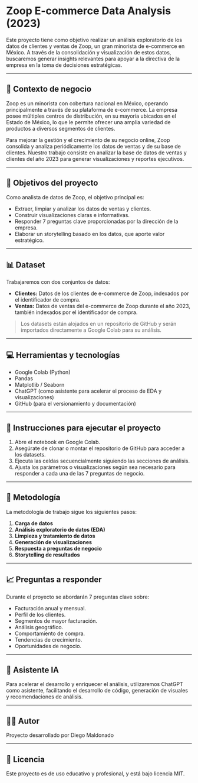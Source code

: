 # Zoop E-commerce Data Analysis (2023)

Este proyecto tiene como objetivo realizar un análisis exploratorio de los datos de clientes y ventas de Zoop, un gran minorista de e-commerce en México. A través de la consolidación y visualización de estos datos, buscaremos generar insights relevantes para apoyar a la directiva de la empresa en la toma de decisiones estratégicas.

---

## 🏢 Contexto de negocio

Zoop es un minorista con cobertura nacional en México, operando principalmente a través de su plataforma de e-commerce. La empresa posee múltiples centros de distribución, en su mayoría ubicados en el Estado de México, lo que le permite ofrecer una amplia variedad de productos a diversos segmentos de clientes.

Para mejorar la gestión y el crecimiento de su negocio online, Zoop consolida y analiza periódicamente los datos de ventas y de su base de clientes. Nuestro trabajo consiste en analizar la base de datos de ventas y clientes del año 2023 para generar visualizaciones y reportes ejecutivos.

---

## 🎯 Objetivos del proyecto

Como analista de datos de Zoop, el objetivo principal es:

- Extraer, limpiar y analizar los datos de ventas y clientes.
- Construir visualizaciones claras e informativas.
- Responder 7 preguntas clave proporcionadas por la dirección de la empresa.
- Elaborar un storytelling basado en los datos, que aporte valor estratégico.

---

## 📊 Dataset

Trabajaremos con dos conjuntos de datos:

- **Clientes:** Datos de los clientes de e-commerce de Zoop, indexados por el identificador de compra.
- **Ventas:** Datos de ventas del e-commerce de Zoop durante el año 2023, también indexados por el identificador de compra.

> Los datasets están alojados en un repositorio de GitHub y serán importados directamente a Google Colab para su análisis.

---

## 💻 Herramientas y tecnologías

- Google Colab (Python)
- Pandas
- Matplotlib / Seaborn
- ChatGPT (como asistente para acelerar el proceso de EDA y visualizaciones)
- GitHub (para el versionamiento y documentación)

---

## 🚀 Instrucciones para ejecutar el proyecto

1. Abre el notebook en Google Colab.
2. Asegúrate de clonar o montar el repositorio de GitHub para acceder a los datasets.
3. Ejecuta las celdas secuencialmente siguiendo las secciones de análisis.
4. Ajusta los parámetros o visualizaciones según sea necesario para responder a cada una de las 7 preguntas de negocio.

---

## 📌 Metodología

La metodología de trabajo sigue los siguientes pasos:

1. **Carga de datos**  
2. **Análisis exploratorio de datos (EDA)**  
3. **Limpieza y tratamiento de datos**  
4. **Generación de visualizaciones**  
5. **Respuesta a preguntas de negocio**  
6. **Storytelling de resultados**  

---

## 📈 Preguntas a responder

Durante el proyecto se abordarán 7 preguntas clave sobre:

- Facturación anual y mensual.
- Perfil de los clientes.
- Segmentos de mayor facturación.
- Análisis geográfico.
- Comportamiento de compra.
- Tendencias de crecimiento.
- Oportunidades de negocio.

---

## 🤖 Asistente IA

Para acelerar el desarrollo y enriquecer el análisis, utilizaremos ChatGPT como asistente, facilitando el desarrollo de código, generación de visuales y recomendaciones de análisis.

---

## 🧑‍💻 Autor

Proyecto desarrollado por Diego Maldonado

---

## 📄 Licencia

Este proyecto es de uso educativo y profesional, y está bajo licencia MIT.
